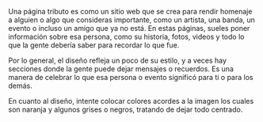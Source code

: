 Una página tributo es como un sitio web que se crea para rendir homenaje a alguien o algo que consideras importante, como un artista, una banda, un evento o incluso un amigo que ya no está. En estas páginas, sueles poner información sobre esa persona, como su historia, fotos, videos y todo lo que la gente debería saber para recordar lo que fue. 

Por lo general, el diseño refleja un poco de su estilo, y a veces hay secciones donde la gente puede dejar mensajes o recuerdos. Es una manera de celebrar lo que esa persona o evento significó para ti o para los demás.

En cuanto al diseño, intente colocar colores acordes a la imagen los cuales son naranja y algunos grises o negros, tratando de dejar todo centrado.